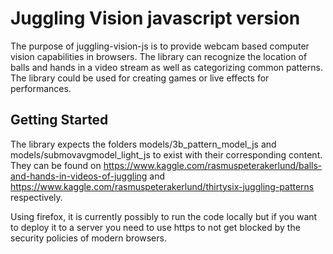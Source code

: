 # Juggling Vision javascript version

The purpose of juggling-vision-js is to provide webcam based computer vision capabilities in browsers. The library can recognize the location of balls and hands in a video stream as well as categorizing common patterns. The library could be used for creating games or live effects for performances.

## Getting Started

The library expects the folders models/3b_pattern_model_js and models/submovavgmodel_light_js to exist with their corresponding content. They can be found on https://www.kaggle.com/rasmuspeterakerlund/balls-and-hands-in-videos-of-juggling and https://www.kaggle.com/rasmuspeterakerlund/thirtysix-juggling-patterns respectively.

Using firefox, it is currently possibly to run the code locally but if you want to deploy it to a server you need to use https to not get blocked by the security policies of modern browsers.
